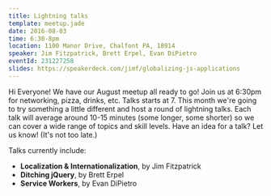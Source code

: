 ```yaml
---
title: Lightning talks
template: meetup.jade
date: 2016-08-03
time: 6:30-8pm
location: 1100 Manor Drive, Chalfont PA, 18914
speaker: Jim Fitzpatrick, Brett Erpel, Evan DiPietro
eventId: 231227258
slides: https://speakerdeck.com/jimf/globalizing-js-applications
---
```


Hi Everyone! We have our August meetup all ready to go! Join us at 6:30pm for
networking, pizza, drinks, etc. Talks starts at 7. This month we're going to
try something a little different and host a round of lightning talks.  Each
talk will average around 10-15 minutes (some longer, some shorter) so we can
cover a wide range of topics and skill levels.  Have an idea for a talk? Let us
know! (It's not too late.)

Talks currently include:
- __Localization & Internationalization__, by Jim Fitzpatrick
- __Ditching jQuery__, by Brett Erpel
- __Service Workers__, by Evan DiPietro
